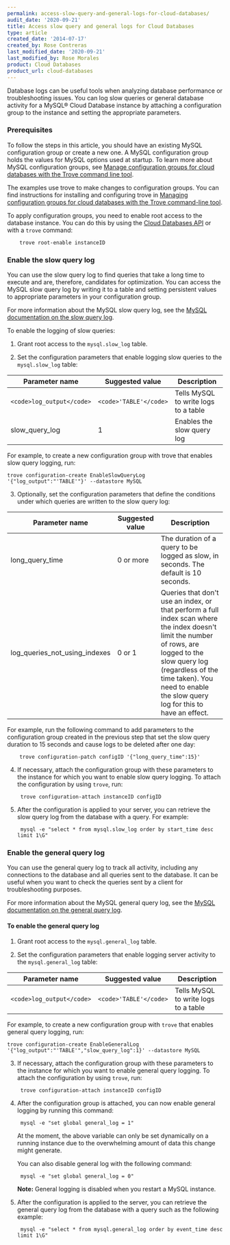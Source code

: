 ```yaml
---
permalink: access-slow-query-and-general-logs-for-cloud-databases/
audit_date: '2020-09-21'
title: Access slow query and general logs for Cloud Databases
type: article
created_date: '2014-07-17'
created_by: Rose Contreras
last_modified_date: '2020-09-21'
last_modified_by: Rose Morales
product: Cloud Databases
product_url: cloud-databases
---
```


Database logs can be useful tools when analyzing database performance or
troubleshooting issues. You can log slow queries or general database
activity for a MySQL&reg; Cloud Database instance by attaching a configuration group
to the instance and setting the appropriate parameters.

### Prerequisites

To follow the steps in this article, you should have an existing MySQL configuration
group or create a new one. A MySQL configuration group holds the values for
MySQL options used at startup. To learn more about MySQL configuration groups,
see [Manage configuration groups for cloud databases with the Trove command
line
tool](/support/how-to/managing-configuration-groups-for-cloud-databases-with-the-trove-command-line-tool).

The examples use trove to make changes to configuration groups. You can find instructions for
installing and configuring trove in [Managing configuration groups
for cloud databases with the Trove command-line
tool](/support/how-to/managing-configuration-groups-for-cloud-databases-with-the-trove-command-line-tool).

To apply configuration groups, you need to enable root access to the
database instance. You can do this by using the [Cloud Databases
API](https://docs.rackspace.com/docs/cloud-databases/v1/developer-guide/) or
with a `trove` command:

        trove root-enable instanceID

### Enable the slow query log

You can use the slow query log to find queries that take a long time to execute
and are, therefore, candidates for optimization. You can access the MySQL slow
query log by writing it to a table and setting persistent values to appropriate
parameters in your configuration group.

For more information about the MySQL slow query log, see the [MySQL
documentation on the slow query
log](https://dev.mysql.com/doc/refman/5.6/en/slow-query-log.html).

To enable the logging of slow queries:

1. Grant root access to the `mysql.slow_log` table.

2. Set the configuration parameters that enable logging slow queries to the
    `mysql.slow_log` table:

| Parameter name  | Suggested value | Description |
| --- | --- | --- |
| `<code>log_output</code>`    |   `<code>'TABLE'</code>`   |   Tells MySQL to write logs to a table |
| slow_query_log    |   1   |   Enables the slow query log |

For example, to create a new configuration group with trove that enables slow query logging, run:

    trove configuration-create EnableSlowQueryLog '{"log_output":"'TABLE'"}' --datastore MySQL

3. Optionally, set the configuration parameters that define the conditions under which queries are written to the slow query log: 

| Parameter name  | Suggested value | Description |
| --- | --- | --- |
| long_query_time | 0 or more | The duration of a query to be logged as slow, in seconds. The default is 10 seconds. |
| log_queries_not_using_indexes | 0 or 1 | Queries that don't use an index, or that perform a full index scan where the index doesn't limit the number of rows, are logged to the slow query log (regardless of the time taken). You need to enable the slow query log for this to have an effect. |

For example, run the following command to add parameters to the configuration group created in the previous
step that set the slow query duration to 15 seconds and cause logs to be deleted after one day:

        trove configuration-patch configID '{"long_query_time":15}'

4. If necessary, attach the configuration group with these parameters to the
    instance for which you want to enable slow query logging. To attach the
    configuration by using `trove`, run:

        trove configuration-attach instanceID configID

5. After the configuration is applied to your server, you can retrieve the slow
    query log from the database with a query. For example:

        mysql -e "select * from mysql.slow_log order by start_time desc limit 1\G"

### Enable the general query log

You can use the general query log to track all activity, including any
connections to the database and all queries sent to the database. It can be
useful when you want to check the queries sent by a client for
troubleshooting purposes.

For more information about the MySQL general query log, see the [MySQL
documentation on the general query
log](https://dev.mysql.com/doc/refman/5.6/en/query-log.html).

#### To enable the general query log

1. Grant root access to the `mysql.general_log` table.

2. Set the configuration parameters that enable logging server activity to the
    `mysql.general_log` table:

| Parameter name  | Suggested value | Description |
| --- | --- | --- |
| `<code>log_output</code>` | `<code>'TABLE'</code>` | Tells MySQL to write logs to a table |

For example, to create a new configuration group with `trove` that enables general query logging, run:

    trove configuration-create EnableGeneralLog '{"log_output":"'TABLE'","slow_query_log":1}' --datastore MySQL

3. If necessary, attach the configuration group with these parameters to the
    instance for which you want to enable general query logging. To attach the
    configuration by using `trove`, run:

        trove configuration-attach instanceID configID

4. After the configuration group is attached, you can now enable general logging
   by running this command:

        mysql -e "set global general_log = 1"

    At the moment, the above variable can only be set dynamically on a running
    instance due to the overwhelming amount of data this change might generate.

    You can also disable general log with the following command:

        mysql -e "set global general_log = 0"

	**Note:** General logging is disabled when you restart a MySQL instance.

5. After the configuration is applied to the server, you can retrieve the
    general query log from the database with a query such as the following example:

        mysql -e "select * from mysql.general_log order by event_time desc limit 1\G"
